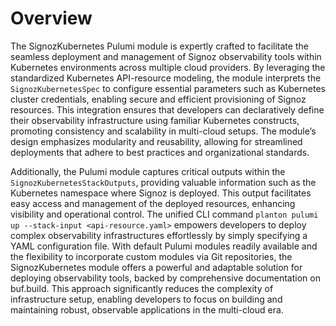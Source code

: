 # Overview

The SignozKubernetes Pulumi module is expertly crafted to facilitate the seamless deployment and management of Signoz observability tools within Kubernetes environments across multiple cloud providers. By leveraging the standardized Kubernetes API-resource modeling, the module interprets the `SignozKubernetesSpec` to configure essential parameters such as Kubernetes cluster credentials, enabling secure and efficient provisioning of Signoz resources. This integration ensures that developers can declaratively define their observability infrastructure using familiar Kubernetes constructs, promoting consistency and scalability in multi-cloud setups. The module’s design emphasizes modularity and reusability, allowing for streamlined deployments that adhere to best practices and organizational standards.

Additionally, the Pulumi module captures critical outputs within the `SignozKubernetesStackOutputs`, providing valuable information such as the Kubernetes namespace where Signoz is deployed. This output facilitates easy access and management of the deployed resources, enhancing visibility and operational control. The unified CLI command `planton pulumi up --stack-input <api-resource.yaml>` empowers developers to deploy complex observability infrastructures effortlessly by simply specifying a YAML configuration file. With default Pulumi modules readily available and the flexibility to incorporate custom modules via Git repositories, the SignozKubernetes module offers a powerful and adaptable solution for deploying observability tools, backed by comprehensive documentation on buf.build. This approach significantly reduces the complexity of infrastructure setup, enabling developers to focus on building and maintaining robust, observable applications in the multi-cloud era.